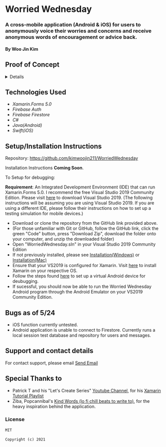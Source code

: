 # Worried Wednesday

### A cross-mobile application (Android & iOS) for users to anonymously voice their worries and concerns and receive anonymous words of encouragement or advice back.

#### By Woo Jin Kim

## Proof of Concept


<details>
<div float="center">
<img src="https://raw.githubusercontent.com/kimwoojin211/WorriedWednesday/main/images/screen1.PNG" width="20%" height="auto">
<img src="https://raw.githubusercontent.com/kimwoojin211/WorriedWednesday/main/images/screen2.PNG" width="20%" height="auto">
<img src="https://raw.githubusercontent.com/kimwoojin211/WorriedWednesday/main/images/screen3.PNG" width="20%" height="auto">
<img src="https://raw.githubusercontent.com/kimwoojin211/WorriedWednesday/main/images/screen4.PNG" width="20%" height="auto">
</div>
</details>

## Technologies Used

* _Xamarin.Forms 5.0_
* _Firebase Auth_
* _Firebase Firestore_
* _C#_
* _Java(Android)_
* _Swift(iOS)_


## Setup/Installation Instructions

Repository: https://github.com/kimwoojin211/WorriedWednesday
<br>

Installation Instructions **Coming Soon**.

To Setup for debugging:

**Requirement**:
An Integrated Development Environment (IDE) that can run Xamarin.Forms 5.0. I recommend the free Visual Studio 2019 Community Edition. Please visit [here](https://visualstudio.microsoft.com/downloads/) to download Visual Studio 2019.
(The following instructions will be assuming you are using Visual Studio 2019. If you are using a different IDE, please follow their instructions on how to set up a testing simulation for mobile devices.)

* Download or clone the repository from the GitHub link provided above.
* (For those unfamiliar with Git or GitHub, follow the GitHub link, click the green "Code" button, press "Download Zip", download the folder onto your computer, and unzip the downloaded folder)
* Open "WorriedWednesday.sln" in your Visual Studio 2019 Community Edition
* If not previously installed, please see [Installation(Windows)](https://docs.microsoft.com/en-us/visualstudio/install/install-visual-studio?view=vs-2019) or [Installation(Mac)](https://docs.microsoft.com/en-us/visualstudio/mac/installation?view=vsmac-2019)
* Ensure that your VS2019 is configured for Xamarin.  Visit [here](https://docs.microsoft.com/en-us/xamarin/get-started/installation/) to install Xamarin on your respective OS.
* Follow the steps found [here](https://docs.microsoft.com/en-us/xamarin/android/get-started/installation/android-emulator/device-manager?tabs=macos&pivots=windows) to set up a virtual Android device for deubugging.
* If sucessful, you should now be able to run the Worried Wednesday Android program through the Android Emulator on your VS2019 Community Edition.

## Bugs as of 5/24

* iOS function currently untested.
* Android application is unable to connect to Firestore. Currently runs a local session test database and repository for users and messages.

## Support and contact details

For contact support, please email  <a href="mailto:kimwoojin211@gmail.com">Send Email</a>


## Special Thanks to

* Patrick T and his "Let's Create Series" [Youtube Channel](https://www.youtube.com/channel/UCTPT0XDuOQFv-DzXEfj_nGQ), for his [Xamarin Tutorial Playlist](https://www.youtube.com/watch?v=HgsUzH-7KYw&list=PLehqRG9c-ovaFilQkVvblioONDbnn3VU9)
* Ziba, Popcannibal's [Kind Words (lo fi chill beats to write to)](https://popcannibal.com/kindwords/), for the heavy inspiration behind the application.

### License
```
MIT
```
```
Copyright (c) 2021 
```
